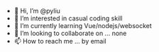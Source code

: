 - 👋 Hi, I’m @pyliu
- 👀 I’m interested in casual coding skill
- 🌱 I’m currently learning Vue/nodejs/websocket
- 💞️ I’m looking to collaborate on ... none
- 📫 How to reach me ... by email

<!---
pyliu/pyliu is a ✨ special ✨ repository because its `README.md` (this file) appears on your GitHub profile.
You can click the Preview link to take a look at your changes.
--->
